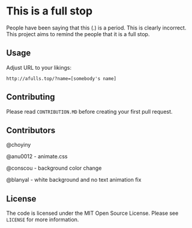 # This is a full stop
People have been saying that this (.) is a period. This is clearly incorrect. This project aims to remind the people that it is a full stop.


## Usage
Adjust URL to your likings:
```
http://afulls.top/?name=[somebody's name]
```

## Contributing
Please read `CONTRIBUTION.MD` before creating your first pull request.

## Contributors
@choyiny

@anu0012 - animate.css

@conscou - background color change

@blanyal - white background and no text animation fix

## License
The code is licensed under the MIT Open Source License. Please see `LICENSE` for more information.
